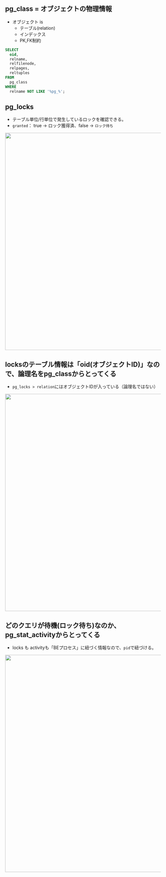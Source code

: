 ## pg_class = オブジェクトの物理情報
- オブジェクト is
  - テーブル(relation)
  - インデックス
  - PK,FK制約 

```sql
SELECT
  oid,
  relname,
  relfilenode,
  relpages,
  reltuples
FROM
  pg_class
WHERE
  relname NOT LIKE '%pg_%';
```

## pg_locks
- テーブル単位/行単位で発生しているロックを確認できる。
- `granted`： true → ロック獲得済、false → `ロック待ち`

<img width="700px" src="https://github.com/user-attachments/assets/7cddf666-0c27-4f2a-bae4-25e5f5ad57d8" />


## locksのテーブル情報は「oid(オブジェクトID)」なので、論理名をpg_classからとってくる

- `pg_locks > relation`にはオブジェクトIDが入っている（論理名ではない）

<img width="700px" src="https://github.com/user-attachments/assets/7a470784-30dc-4954-ad75-79209ba37588" />

## どのクエリが待機(ロック待ち)なのか、pg_stat_activityからとってくる
- locks も activityも「BEプロセス」に紐づく情報なので、`pid`で紐づける。

<img width="700px" src="https://github.com/user-attachments/assets/59d607b2-cf9a-42e1-840e-1ed931985685" />


